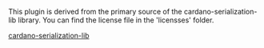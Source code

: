 This plugin is derived from the primary source of the cardano-serialization-lib library. You can find the license file in the 'licensses' folder.

[cardano-serialization-lib](https://github.com/Emurgo/cardano-serialization-lib)

